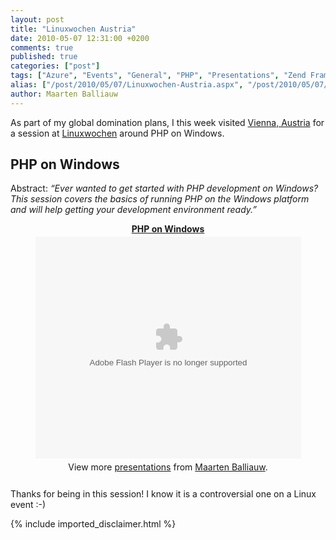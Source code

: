 ```yaml
---
layout: post
title: "Linuxwochen Austria"
date: 2010-05-07 12:31:00 +0200
comments: true
published: true
categories: ["post"]
tags: ["Azure", "Events", "General", "PHP", "Presentations", "Zend Framework"]
alias: ["/post/2010/05/07/Linuxwochen-Austria.aspx", "/post/2010/05/07/linuxwochen-austria.aspx"]
author: Maarten Balliauw
---
```

<p>As part of my global domination plans, I this week visited <a href="http://maps.google.com/maps?f=q&amp;source=s_q&amp;hl=nl&amp;geocode=&amp;q=Vienna,+Austria&amp;sll=37.0625,-95.677068&amp;sspn=42.581364,68.466797&amp;ie=UTF8&amp;hq=&amp;hnear=Wenen,+Oostenrijk&amp;t=h&amp;z=11" target="_blank">Vienna, Austria</a> for a session at <a href="http://www.linuxwochen.at" target="_blank">Linuxwochen</a> around PHP on Windows.</p>
<h2>PHP on Windows</h2>
<p>Abstract: <em>&ldquo;Ever wanted to get started with PHP development on Windows? This session covers the basics of running PHP on the Windows platform and will help getting your development environment ready.&rdquo;</em></p>

<div style="width:100%;text-align:center;" id="__ss_4003807"><strong style="display:block;margin:12px 0 4px"><a href="http://www.slideshare.net/maartenba/php-on-windows-4003807" title="PHP on Windows">PHP on Windows</a></strong><object id="__sse4003807" width="425" height="355"><param name="movie" value="http://static.slidesharecdn.com/swf/ssplayer2.swf?doc=cusersmblrq67desktop2010-05-07phponwindowsphponwindows-100507051849-phpapp01&stripped_title=php-on-windows-4003807" /><param name="allowFullScreen" value="true"/><param name="allowScriptAccess" value="always"/><embed name="__sse4003807" src="http://static.slidesharecdn.com/swf/ssplayer2.swf?doc=cusersmblrq67desktop2010-05-07phponwindowsphponwindows-100507051849-phpapp01&stripped_title=php-on-windows-4003807" type="application/x-shockwave-flash" allowscriptaccess="always" allowfullscreen="true" width="425" height="355"></embed></object><div style="padding:5px 0 12px">View more <a href="http://www.slideshare.net/">presentations</a> from <a href="http://www.slideshare.net/maartenba">Maarten Balliauw</a>.</div></div>

<p>Thanks for being in this session! I know it is a controversial one on a Linux event :-)</p>
{% include imported_disclaimer.html %}
